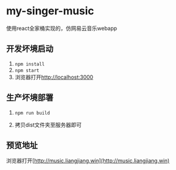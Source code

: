 # my-singer-music

使用react全家桶实现的，仿网易云音乐webapp

## 开发坏境启动

1. `npm install`
2. `npm start`
3. 浏览器打开[http://localhost:3000](http://localhost:3000)

## 生产坏境部署

1. `npm run build`

2. 拷贝dist文件夹至服务器即可

## 预览地址

浏览器打开[http://music.liangjiang.win](http://music.liangjiang.win)
